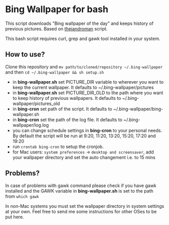 Bing Wallpaper for bash
=====================

This script downloads "Bing wallpaper of the day" and keeps history of previous pictures.
Based on [thejandroman](https://github.com/thejandroman/bing-Wallpaper) script.

This bash script requires curl, grep and gawk tool installed in your system.

How to use?
-----------

Clone this repository and
`mv path/to/cloned/repository ~/.bing-wallpaper`
and then
`cd ~/.bing-wallpaper && sh setup.sh`

* in **bing-wallpaper.sh** set PICTURE_DIR variable to wherever you want to keep the current wallpaper. It defaults to ~/.bing-wallpaper/pictures
* in **bing-wallpaper.sh** set PICTURE_DIR_OLD to the path where you want to keep history of previous wallpapers. It defaults to ~/.bing-wallpaper/pictures_old
* in **bing-cron** set path of the script. It defaults to ~/.bing-wallpaper/bing-wallpaper.sh
* in **bing-cron** set the path of the log file. It defaults to ~/.bing-wallpaper/log.log
* you can change schedule settings in **bing-cron** to your personal needs. By default the script will be run at 9:20, 11:20, 13:20, 15:20, 17:20 and 19:20
* run `crontab bing-cron` to setup the cronjob.
* for Mac users: `system preferences` -> `desktop and screensaver`, add your wallpaper directory and set the auto changement i.e. to 15 mins

Problems?
--------

In case of problems with gawk command please check if you have gawk installed and the GAWK variable in **bing-wallpaper.sh** is set to the path from `which gawk`

In non-Mac systems you must set the wallpaper directory in system settings at your own. Feel free to send me some instructions for other OSes to be put here.

